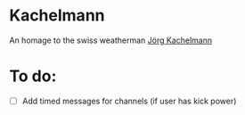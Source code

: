 # Kachelmann
An homage to the swiss weatherman [Jörg Kachelmann](https://en.wikipedia.org/wiki/J%C3%B6rg_Kachelmann)

# To do:

- [ ] Add timed messages for channels (if user has kick power)
